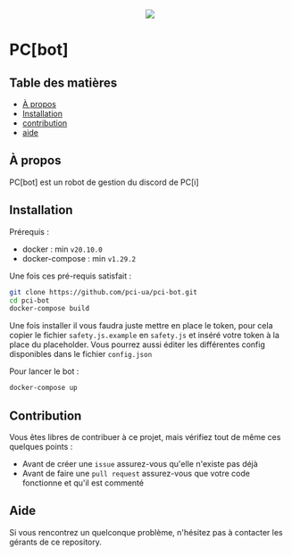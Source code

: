 <div align="center">
	<br/>
	<p>
		<a href="https://projetcohesion.info/"> <img src="https://projetcohesion.info/assets/icon.png" /> </a>
	</p>
</div>

# PC[bot]

## Table des matières
 - [À propos](#À)
 - [Installation](#Installation)
 - [contribution](#contribuer)
 - [aide](#aide)

## À propos

PC\[bot\] est un robot de gestion du discord de PC\[i\]


## Installation

Prérequis :
 - docker : min `v20.10.0`
 - docker-compose : min `v1.29.2`

Une fois ces pré-requis satisfait :
``` bash
git clone https://github.com/pci-ua/pci-bot.git
cd pci-bot
docker-compose build
```

Une fois installer il vous faudra juste mettre en place le token, pour cela copier le fichier `safety.js.example` en `safety.js` et inséré votre token à la place du placeholder.
Vous pourrez aussi éditer les différentes config disponibles dans le fichier `config.json`

Pour lancer le bot :
```bash
docker-compose up
```

## Contribution

Vous êtes libres de contribuer à ce projet, mais vérifiez tout de même ces quelques points :
 - Avant de créer une `issue` assurez-vous qu'elle n'existe pas déjà
 - Avant de faire une `pull request` assurez-vous que votre code fonctionne et qu'il est commenté

## Aide

Si vous rencontrez un quelconque problème, n'hésitez pas à contacter les gérants de ce repository.
